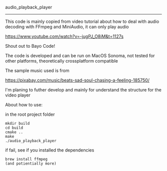 audio_playback_player

-----

This code is mainly copied from video tutorial about how to deal with audio decoding with FFmpeg and MiniAudio, it can only play audio

https://www.youtube.com/watch?v=-jugPJ_O8iM&t=1127s

Shout out to Bayo Code!

The code is developed and can be run on MacOS Sonoma, not tested for other platforms, theoretically crossplatform compatible

The sample music used is from

https://pixabay.com/music/beats-sad-soul-chasing-a-feeling-185750/

I'm planing to futher develop and mainly for understand the structure for the video player

About how to use:

in the root project folder
```
mkdir build
cd build
cmake ..
make
./audio_playback_player
```

if fail, see if you installed the dependencies
```
brew install ffmpeg
(and potientially more)
```
